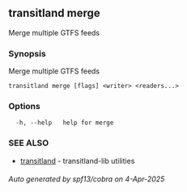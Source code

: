 ## transitland merge

Merge multiple GTFS feeds

### Synopsis

Merge multiple GTFS feeds



```
transitland merge [flags] <writer> <readers...>
```

### Options

```
  -h, --help   help for merge
```

### SEE ALSO

* [transitland](transitland.md)	 - transitland-lib utilities

###### Auto generated by spf13/cobra on 4-Apr-2025
